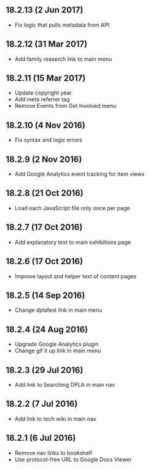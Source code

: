 18.2.13 (2 Jun 2017)
---
* Fix logic that pulls metadata from API 

18.2.12 (31 Mar 2017)
---
* Add family reaserch link to main menu

18.2.11 (15 Mar 2017)
---
* Update copyright year
* Add meta referrer tag
* Remove Events from Get Involved menu

18.2.10 (4 Nov 2016)
---
* Fix syntax and logic errors

18.2.9 (2 Nov 2016)
---
* Add Google Analytics event tracking for item views

18.2.8 (21 Oct 2016)
---
* Load each JavaScript file only once per page

18.2.7 (17 Oct 2016)
---
* Add explanatory text to main exhibitions page

18.2.6 (17 Oct 2016)
---
* Improve layout and helper text of content pages

18.2.5 (14 Sep 2016)
---
* Change dplafest link in main menu

18.2.4 (24 Aug 2016)
---
* Upgrade Google Analytics plugin
* Change gif it up link in main menu

18.2.3 (29 Jul 2016)
---
* Add link to Searching DPLA in main nav

18.2.2 (7 Jul 2016)
---
* Add link to tech wiki in main nav

18.2.1 (6 Jul 2016)
---
* Remove nav links to bookshelf
* Use protocol-free URL to Google Docs Viewer
